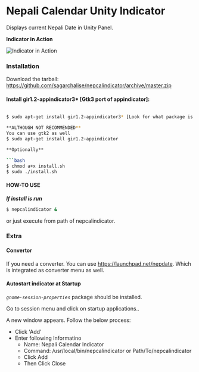 # Nepali Calendar Unity Indicator


Displays current Nepali Date in Unity Panel.

**Indicator in Action**

![Indicator in Action](http://i76.photobucket.com/albums/j5/alexshr/Workspace1_003_zpsa6ebb367.png)

### Installation
Download the tarball: https://github.com/sagarchalise/nepcalindicator/archive/master.zip

#### Install gir1.2-appindicator3* [Gtk3 port of appindicator]:

```bash

$ sudo apt-get install gir1.2-appindicator3* [Look for what package is available in repo. In 12.04 its gir1.2-appindicator3-0.1]

**ALTHOUGH NOT RECOMMENDED**
You can use gtk2 as well
$ sudo apt-get install gir1.2-appindicator

**Optionally**

```bash
$ chmod a+x install.sh
$ sudo ./install.sh
```

#### HOW-TO USE

_**If install is run**_

```bash    
$ nepcalindicator &
```
or just execute from path of nepcalindicator.

### Extra

#### Convertor

If you need a converter. You can use https://launchpad.net/nepdate. Which is integrated as converter menu as well.


#### Autostart indicator at Startup

_`gnome-session-properties`_ package should be installed.

Go to session menu and click on startup applications..

A new window appears. Follow the below process:

- Click 'Add'
- Enter following Informatino
    - Name: Nepali Calendar Indicator
    - Command: /usr/local/bin/nepcalindicator or Path/To/nepcalindicator
    - Click Add
    - Then Click Close
